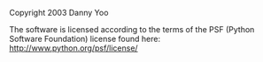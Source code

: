 Copyright 2003 Danny Yoo

The software is licensed according to the terms of the PSF (Python Software Foundation) license found here: http://www.python.org/psf/license/